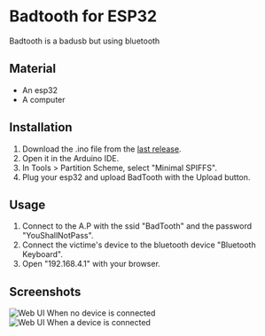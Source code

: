 # Badtooth for ESP32
Badtooth is a badusb but using bluetooth

## Material
- An esp32
- A computer

## Installation
1. Download the .ino file from the [last release](https://github.com/ri1ongithub/badtooth/releases).
2. Open it in the Arduino IDE.
3. In Tools > Partition Scheme, select "Minimal SPIFFS".
4. Plug your esp32 and upload BadTooth with the Upload button.

## Usage
1. Connect to the A.P with the ssid "BadTooth" and the password "YouShallNotPass".
2. Connect the victime's device to the bluetooth device "Bluetooth Keyboard".
3. Open "192.168.4.1" with your browser.

## Screenshots
![Web UI When no device is connected](https://github.com/ri1ongithub/badtooth/assets/49335122/51da56be-8fc3-4edc-aabf-8ec2cfe82f8c) ![Web UI When a device is connected](https://github.com/ri1ongithub/badtooth/assets/49335122/a4dfcd9f-604a-4f23-83fd-962f64c5fbf9)
